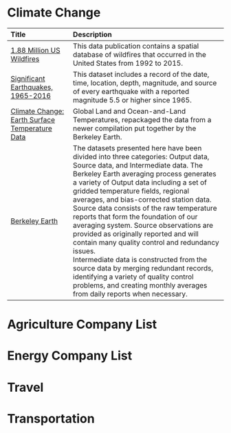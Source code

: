 # Climate Change

| Title | Description |
|:--|:--|
| [1.88 Million US Wildfires](https://www.kaggle.com/rtatman/188-million-us-wildfires) | This data publication contains a spatial database of wildfires that occurred in the United States from 1992 to 2015.|
| [Significant Earthquakes, 1965-2016](https://www.kaggle.com/usgs/earthquake-database) | This dataset includes a record of the date, time, location, depth, magnitude, and source of every earthquake with a reported magnitude 5.5 or higher since 1965. |
| [Climate Change: Earth Surface Temperature Data](https://www.kaggle.com/berkeleyearth/climate-change-earth-surface-temperature-data) | Global Land and Ocean-and-Land Temperatures, repackaged the data from a newer compilation put together by the Berkeley Earth. |
| [Berkeley Earth](http://berkeleyearth.org/data/) | The datasets presented here have been divided into three categories: Output data, Source data, and Intermediate data. The Berkeley Earth averaging process generates a variety of Output data including a set of gridded temperature fields, regional averages, and bias-corrected station data. <br>Source data consists of the raw temperature reports that form the foundation of our averaging system. Source observations are provided as originally reported and will contain many quality control and redundancy issues. <br> Intermediate data is constructed from the source data by merging redundant records, identifying a variety of quality control problems, and creating monthly averages from daily reports when necessary. |

# Agriculture Company List

# Energy Company List

# Travel

# Transportation